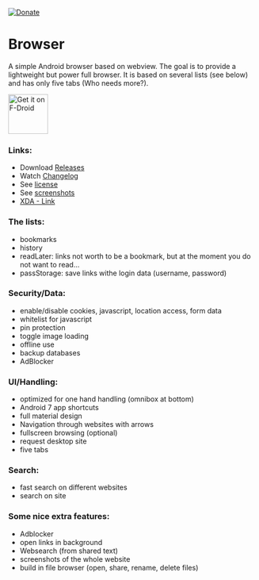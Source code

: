 [![Donate](https://www.paypalobjects.com/de_DE/DE/i/btn/btn_donateCC_LG.gif)](https://www.paypal.com/cgi-bin/webscr?cmd=_s-xclick&hosted_button_id=NP6TGYDYP9SHY)

# Browser

A simple Android browser based on webview. The goal is to provide a lightweight but power full browser. It is based on several 
lists (see below) and has only five tabs (Who needs more?).

<a href="https://f-droid.org/packages/de.baumann.browser/" target="_blank">
<img src="https://f-droid.org/badge/get-it-on.png" alt="Get it on F-Droid" height="80"/></a>


### Links:
- Download [Releases](https://github.com/scoute-dich/browser/releases)
- Watch [Changelog](https://github.com/scoute-dich/browser/blob/master/CHANGELOG.md)
- See [license](https://github.com/scoute-dich/browser/blob/master/LICENSE.md)
- See [screenshots](https://github.com/scoute-dich/browser/blob/master/SCREENSHOTS.md)
- [XDA - Link](http://forum.xda-developers.com/android/apps-games/app-browser-t3500091)

### The lists:

- bookmarks
- history
- readLater: links not worth to be a bookmark, but at the moment you do not want to read...
- passStorage: save links withe login data (username, password)


### Security/Data:

- enable/disable cookies, javascript, location access, form data
- whitelist for javascript
- pin protection
- toggle image loading
- offline use
- backup databases
- AdBlocker


### UI/Handling:

- optimized for one hand handling (omnibox at bottom)
- Android 7 app shortcuts
- full material design
- Navigation through websites with arrows
- fullscreen browsing (optional)
- request desktop site
- five tabs


### Search:

- fast search on different websites
- search on site


### Some nice extra features:

- Adblocker
- open links in background
- Websearch (from shared text)
- screenshots of the whole website
- build in file browser (open, share, rename, delete files)
